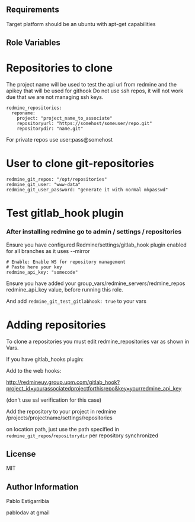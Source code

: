 Requirements
------------

Target platform should be an ubuntu with apt-get capabilities

Role Variables
--------------

# Repositories to clone 

The project name will be used to test the api url from redmine and the apikey that will be used for githook
Do not use ssh repos, it will not work due that we are not managing ssh keys.

    redmine_repositories:
      reponame:
        project: "project_name_to_associate"
        repositoryurl: "https://somehost/someuser/repo.git"
        repositorydir: "name.git"

For private repos use user:pass@somehost

# User to clone git-repositories

    redmine_git_repos: "/opt/repositories"
    redmine_git_user: "www-data"
    redmine_git_user_password: "generate it with normal mkpasswd"

# Test gitlab_hook plugin
### After installing redmine go to admin / settings / repositories

Ensure you have configured Redmine/settings/gitlab_hook plugin enabled for all branches as it uses --mirror



    # Enable: Enable WS for repository management
    # Paste here your key
    redmine_api_key: "somecode"

Ensure you have added your group_vars/redmine_servers/redmine_repos redmine_api_key value, before running this role.

And add `redmine_git_test_gitlabhook: true` to your vars


Adding repositories
==================

To clone a repositories you must edit redmine_repositories var as shown in Vars. 

If you have gitlab_hooks plugin:

Add to the web hooks:

http://redmineuy.group.upm.com/gitlab_hook?project_id=yourassociatedprojectforthisrepo&key=yourredmine_api_key

(don't use ssl verification for this case)

Add the repository to your project in redmine /projects/projectname/settings/repositories

on location path, just use the path specified in `redmine_git_repos`/`repositorydir` per repository synchronized


License
-------

MIT

Author Information
------------------
Pablo Estigarribia

pablodav at gmail
